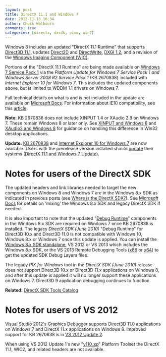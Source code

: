 ```yaml
---
layout: post
title: DirectX 11.1 and Windows 7
date: 2012-11-13 16:34
author: Chuck Walbourn
comments: true
categories: [directx, dxsdk, pixw, win7]
---
```

Windows 8 includes an updated "DirectX 11.1 Runtime" that supports <a href="https://docs.microsoft.com/en-us/windows/desktop/direct3d11/direct3d-11-1-features">Direct3D 11.1</a>, updates <a href="https://docs.microsoft.com/en-us/windows/desktop/Direct2D/what-s-new-in-direct2d-for-windows-8-consumer-preview">Direct2D</a> and <a href="https://docs.microsoft.com/en-us/windows/desktop/DirectWrite/what-s-new-in-directwrite-for-windows-8-consumer-preview">DirectWrite</a>, <a href="https://docs.microsoft.com/en-us/windows/desktop/direct3ddxgi/dxgi-1-2-improvements">DXGI 1.2</a>, and a revision of the <a href="https://docs.microsoft.com/en-us/previous-versions//hh994467(v=vs.85)">Windows Imaging Component (WIC)</a>.
<!--more-->

Portions of the "DirectX 11.1 Runtime" are being made available on <a href="https://walbourn.github.io/windows-7-service-pack-1/">Windows 7 Service Pack 1</a> via the <em>Platform Update for Windows 7 Service Pack 1 and Windows Server 2008 R2 Service Pack 1</em> (KB 2670838) included with <em>Internet Explorer 10 for Windows 7</em>. This includes the updated components above, but is limited to WDDM 1.1 drivers on Windows 7.

Full technical details on what is and is not included in the update are available on <a href="https://docs.microsoft.com/en-us/windows/desktop/direct3darticles/platform-update-for-windows-7">Microsoft Docs</a>. For information about IE10 compatibility, see this <a href="https://docs.microsoft.com/en-us/previous-versions/windows/internet-explorer/ie-developer/dev-guides/jj819730(v=vs.85)">article</a>.

<strong>Note:</strong> KB 2670838 does not include XINPUT 1.4 or XAudio 2.8 on Windows 7. These remain Windows 8 or later only. See <a href="https://walbourn.github.io/xinput-and-windows-8/">XINPUT and Windows 8</a> and <a href="https://walbourn.github.io/xaudio2-and-windows-8/">XAudio2 and Windows 8</a> for guidance on handling this difference in Win32 desktop applications.

<strong>Update:</strong> <a href="http://support.microsoft.com/kb/2670838">KB 2670838</a> and <a href="https://blogs.msdn.microsoft.com/ie/2013/02/26/ie10-for-windows-7-globally-available-for-consumers-and-businesses/">Internet Explorer 10 for Windows 7</a> are now available. Users with the prerelease version installed should <a href="http://www.microsoft.com/en-us/download/details.aspx?id=36805">update</a> their systems (<a href="https://walbourn.github.io/directx-11-1-and-windows-7-update/">DirectX 11.1 and Windows 7 Update</a>).

<h1>Notes for users of the DirectX SDK</h1>

The updated headers and link libraries needed to target the new components on Windows 8 and Windows 7 are in the Windows 8.x SDK as indicated in previous posts (see <a href="https://walbourn.github.io/where-is-the-directx-sdk/">Where is the DirectX SDK?</a>). See <a href="https://docs.microsoft.com/en-us/windows/desktop/directx-sdk--august-2009-">Microsoft Docs</a> for details on 'mixing' the Windows 8.x SDK and legacy DirectX SDK if needed.

It is also important to note that the updated "<a href="https://walbourn.github.io/direct3d-sdk-debug-layer-tricks/">Debug Runtime</a>" components in the Windows 8.x SDK are required on Windows 7 once KB 2670838 is installed. The legacy <em>DirectX SDK (June 2010)</em> "Debug Runtime" for Direct3D 10.x and Direct3D 11.0 is not compatible with Windows 10, Windows 8.x or Windows 7 once this update is applied. You can install the <a href="http://go.microsoft.com/fwlink/?LinkID=323507">Windows 8.x SDK standalone</a>, VS 2012 or VS 2013 which includes the Windows 8.x SDK, or the VS 2013 Remote Debugging Tools (<a href="http://go.microsoft.com/?linkid=9832075">x86</a> or <a href="http://go.microsoft.com/?linkid=9832085">x64</a>) to get the updated SDK Debug Layers files.

The legacy <em>PIX for Windows</em> tool in the <em>DirectX SDK (June 2010)</em> release does not support Direct3D 10.x or Direct3D 11.x applications on Windows 8, and after this update is applied it will no longer support these applications on Windows 7. Direct3D 9 application debugging continues to function.

<strong>Related:</strong> <a href="https://walbourn.github.io/directx-sdk-tools-catalog/">DirectX SDK Tools Catalog</a>

<h1>Notes for users of VS 2012</h1>

Visual Studio 2012's <a href="https://docs.microsoft.com/en-us/visualstudio/debugger/visual-studio-graphics-diagnostics?view=vs-2015">Graphics Debugger</a> supports Direct3D 11.0 applications on Windows 7 and DirectX 11.x applications on Windows 8. Improved support for KB 2670838 is in <a href="https://walbourn.github.io/visual-studio-2012-update-2/">VS 2012 Update 2</a>.

When using VS 2012 Update 1's new "<a href="https://walbourn.github.io/visual-studio-2012-update-1/">v110_xp</a>" Platform Toolset the DirectX 11.1, WIC2, and related headers are not available.
